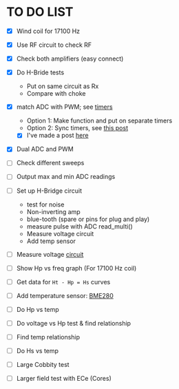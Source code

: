 # TO DO LIST

- [x] Wind coil for 17100 Hz
- [x] Use RF circuit to check RF
- [x] Check both amplifiers (easy connect)
- [x] Do H-Bride tests

  - Put on same circuit as Rx
  - Compare with choke

- [x] match ADC with PWM; see [timers](http://docs.micropython.org/en/latest/library/pyb.Timer.html)

  - Option 1: Make function and put on separate timers
  - Option 2: Sync timers, see [this post](https://forum.micropython.org/viewtopic.php?t=986)
  - [x] I've made a post [here](https://forum.micropython.org/viewtopic.php?f=2&t=6513)

- [X] Dual ADC and PWM

- [ ] Check different sweeps

- [ ] Output max and min ADC readings

- [ ] Set up H-Bridge circuit

  - test for noise
  - Non-inverting amp
  - blue-tooth (spare or pins for plug and play)
  - measure pulse with ADC read_multi()
  - Measure voltage circuit
  - Add temp sensor

- [ ] Measure voltage [circuit](https://startingelectronics.org/articles/arduino/measuring-voltage-with-arduino/)

- [ ] Show Hp vs freq graph (For 17100 Hz coil)

- [ ] Get data for `Ht - Hp = Hs` curves

- [ ] Add temperature sensor: [BME280](https://github.com/catdog2/mpy_bme280_esp8266)

- [ ] Do Hp vs temp

- [ ] Do voltage vs Hp test & find relationship

- [ ] Find temp relationship

- [ ] Do Hs vs temp

- [ ] Large Cobbity test

- [ ] Larger field test with ECe (Cores)
